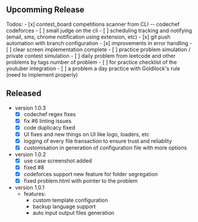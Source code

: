 
## Upcomming Release

Todos:
    - [x] contest_board competitions scanner from CLI -- codechef codeforces
    - [ ] small judge on the cli
    - [ ] scheduling tracking and notifying (email, sms, chrome notification using extension, etc)
    - [x] git push automation with branch configuration
    - [x] improvements in error handling
    - [ ] clear screen implementation complete
    - [ ] practice problem simulation / private contest simulation
    - [ ] daily problem from leetcode and other problems by tags number of problem
    - [ ] for practice checklist of the youtuber integration
    - [ ] a problem a day practice with Goldilock's rule (need to implement properly)


## Released

- version 1.0.3
    - [x] codechef regex fixes
    - [x] fix #6 linting issues
    - [x] code duplicacy fixed
    - [x] UI fixes and new things on UI like logo, loaders, etc
    - [x] logging of every file transaction to ensure trust and reliablity
    - [x] customisation in generation of configuration file with more options

- version 1.0.2
    - [x] use case screenshot added
    - [x] fixed #8
    - [x] codeforces support new feature for folder segregation
    - [x] fixed problem.html with pointer to the problem

- version 1.0.1
    - features:
        - custom template configuration
        - backup language support
        - auto input output files generation
